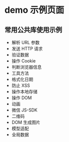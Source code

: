 # demo 示例页面

## 常用公共库使用示例
* 解析 URL 参数
* 发送 HTTP 请求
* 验证数据
* 操作 Cookie
* 判断浏览器信息
* 工具方法
* 格式化日期
* 防止 XSS
* 操作本地存储
* 操作 DOM
* 动画
* 微信 JS-SDK
* 二维码
* DOM 生成图片
* 模型适配
* 全局数据